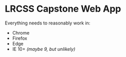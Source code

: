 # LRCSS Capstone Web App

Everything needs to reasonably work in:
- Chrome
- Firefox
- Edge
- IE 10+ *(maybe 9, but unlikely)*